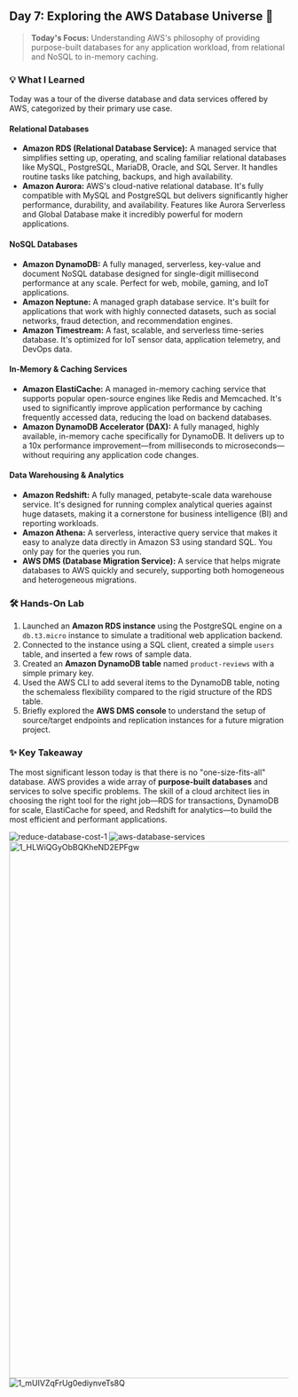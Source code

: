 ## Day 7: Exploring the AWS Database Universe 🚀

> **Today's Focus:** Understanding AWS's philosophy of providing purpose-built databases for any application workload, from relational and NoSQL to in-memory caching.

### 💡 What I Learned

Today was a tour of the diverse database and data services offered by AWS, categorized by their primary use case.

#### Relational Databases

-   **Amazon RDS (Relational Database Service):** A managed service that simplifies setting up, operating, and scaling familiar relational databases like MySQL, PostgreSQL, MariaDB, Oracle, and SQL Server. It handles routine tasks like patching, backups, and high availability.
-   **Amazon Aurora:** AWS's cloud-native relational database. It's fully compatible with MySQL and PostgreSQL but delivers significantly higher performance, durability, and availability. Features like Aurora Serverless and Global Database make it incredibly powerful for modern applications.

#### NoSQL Databases

-   **Amazon DynamoDB:** A fully managed, serverless, key-value and document NoSQL database designed for single-digit millisecond performance at any scale. Perfect for web, mobile, gaming, and IoT applications.
-   **Amazon Neptune:** A managed graph database service. It's built for applications that work with highly connected datasets, such as social networks, fraud detection, and recommendation engines.
-   **Amazon Timestream:** A fast, scalable, and serverless time-series database. It's optimized for IoT sensor data, application telemetry, and DevOps data.

#### In-Memory & Caching Services

-   **Amazon ElastiCache:** A managed in-memory caching service that supports popular open-source engines like Redis and Memcached. It's used to significantly improve application performance by caching frequently accessed data, reducing the load on backend databases.
-   **Amazon DynamoDB Accelerator (DAX):** A fully managed, highly available, in-memory cache specifically for DynamoDB. It delivers up to a 10x performance improvement—from milliseconds to microseconds—without requiring any application code changes.

#### Data Warehousing & Analytics

-   **Amazon Redshift:** A fully managed, petabyte-scale data warehouse service. It's designed for running complex analytical queries against huge datasets, making it a cornerstone for business intelligence (BI) and reporting workloads.
-   **Amazon Athena:** A serverless, interactive query service that makes it easy to analyze data directly in Amazon S3 using standard SQL. You only pay for the queries you run.
-   **AWS DMS (Database Migration Service):** A service that helps migrate databases to AWS quickly and securely, supporting both homogeneous and heterogeneous migrations.

### 🛠️ Hands-On Lab

1.  Launched an **Amazon RDS instance** using the PostgreSQL engine on a `db.t3.micro` instance to simulate a traditional web application backend.
2.  Connected to the instance using a SQL client, created a simple `users` table, and inserted a few rows of sample data.
3.  Created an **Amazon DynamoDB table** named `product-reviews` with a simple primary key.
4.  Used the AWS CLI to add several items to the DynamoDB table, noting the schemaless flexibility compared to the rigid structure of the RDS table.
5.  Briefly explored the **AWS DMS console** to understand the setup of source/target endpoints and replication instances for a future migration project.

### ✨ Key Takeaway

The most significant lesson today is that there is no "one-size-fits-all" database. AWS provides a wide array of **purpose-built databases** and services to solve specific problems. The skill of a cloud architect lies in choosing the right tool for the right job—RDS for transactions, DynamoDB for scale, ElastiCache for speed, and Redshift for analytics—to build the most efficient and performant applications.

![reduce-database-cost-1](https://github.com/user-attachments/assets/83cd5be6-677e-4dd2-bf23-0a3e0a1368fa)
![aws-database-services](https://github.com/user-attachments/assets/1fb19a4d-94f1-4b69-80f2-4f363e199235)
<img width="1400" height="968" alt="1_HLWiQGyObBQKheND2EPFgw" src="https://github.com/user-attachments/assets/2ba8a7e0-5d6f-4204-a314-7b846959ae79" />
![1_mUIVZqFrUg0ediynveTs8Q](https://github.com/user-attachments/assets/872f0309-8d12-4b3b-8418-14df9d209dfa)
